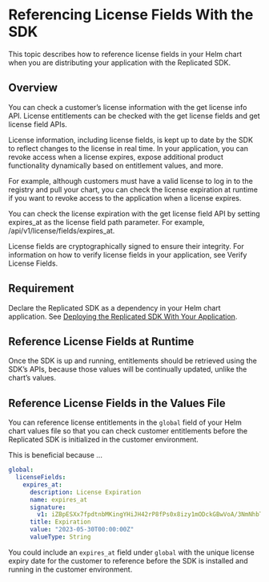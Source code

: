 # Referencing License Fields With the SDK

This topic describes how to reference license fields in your Helm chart when you are distributing your application with the Replicated SDK.

## Overview

You can check a customer’s license information with the get license info API. License entitlements can be checked with the get license fields and get license field APIs.

License information, including license fields, is kept up to date by the SDK to reflect changes to the license in real time. In your application, you can revoke access when a license expires, expose additional product functionality dynamically based on entitlement values, and more.

For example, although customers must have a valid license to log in to the registry and pull your chart, you can check the license expiration at runtime if you want to revoke access to the application when a license expires.

You can check the license expiration with the get license field API by setting expires_at as the license field path parameter. For example, /api/v1/license/fields/expires_at.

License fields are cryptographically signed to ensure their integrity. For information on how to verify license fields in your application, see Verify License Fields.

## Requirement

Declare the Replicated SDK as a dependency in your Helm chart application. See [Deploying the Replicated SDK With Your Application](replicated-sdk-using).

## Reference License Fields at Runtime

Once the SDK is up and running, entitlements should be retrieved using the SDK’s APIs, because those values will be continually updated, unlike the chart’s values.

## Reference License Fields in the Values File

You can reference license entitlements in the `global` field of your Helm chart values file so that you can check customer entitlements before the Replicated SDK is initialized in the customer environment.

This is beneficial because ...


```yaml
global:
  licenseFields:
    expires_at:
      description: License Expiration
      name: expires_at
      signature:
        v1: iZBpESXx7fpdtnbMKingYHiJH42rP8fPs0x8izy1mODckGBwVoA/3NmNhbTty7gbibvvmw6rbsCEFvaKBTW4zoEWKicQ9hJWKVIWsYH27HYZghvRCxxz4akUxW5/BWsX5DTwfcEAyEUSUvgCo9ba9IYchvrQSEupHzG/r5LM/dKV4aojCqIodkdB+yZKyfm4xo4e9ZWtWyQgVVmzOlIPOwUspTi0GtUK3T99r/JkPd4od8q6CdkuNKDJ9lg2h5/TQSRrJtkp7DeJT1byUkELw4t2mTXMmNK/nMMl8u/TWt1rvKrR2KOBw1i+nFG5N8sfRbfyPOYSxbhR8CkXatnVKA==
      title: Expiration
      value: "2023-05-30T00:00:00Z"
      valueType: String
```

You could include an `expires_at` field under `global` with the unique license expiry date for the customer to reference before the SDK is installed and running in the customer environment.